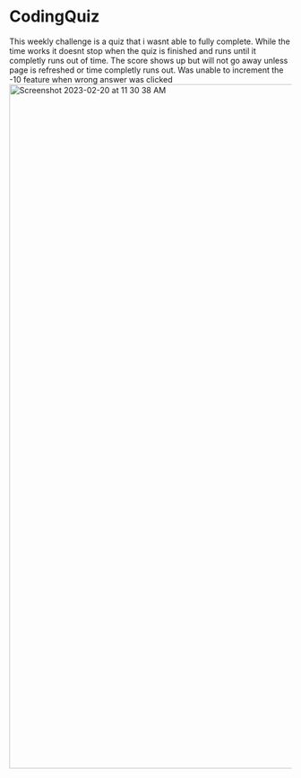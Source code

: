 # CodingQuiz
This weekly challenge is a quiz that i wasnt able to fully complete. While the time works it doesnt stop when the quiz is finished and runs until it completly runs out of time. The score shows up but will not go away unless page is refreshed or time completly runs out. Was unable to increment the -10 feature when wrong answer was clicked
<img width="1220" alt="Screenshot 2023-02-20 at 11 30 38 AM" src="https://user-images.githubusercontent.com/118615641/220160786-6be17777-e3c8-4813-a023-df66fd5b7ab1.png">
